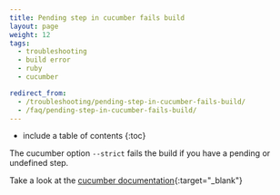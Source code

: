 ```yaml
---
title: Pending step in cucumber fails build
layout: page
weight: 12
tags:
  - troubleshooting
  - build error
  - ruby
  - cucumber

redirect_from:
  - /troubleshooting/pending-step-in-cucumber-fails-build/
  - /faq/pending-step-in-cucumber-fails-build/
---
```


* include a table of contents
{:toc}

The cucumber option `--strict` fails the build if you have a pending or undefined step.

Take a look at the [cucumber documentation](https://github.com/cucumber/cucumber/wiki/Step-Definitions){:target="_blank"}
